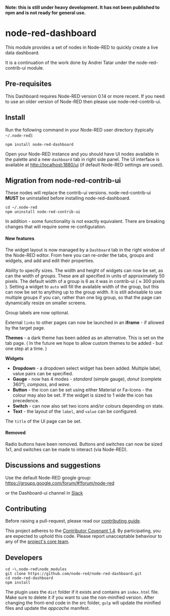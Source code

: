 **Note: this is still under heavy development. It has not been published to npm and is not ready for general use.**

# node-red-dashboard

This module provides a set of nodes in Node-RED to quickly create a live data
dashboard.

It is a continuation of the work done by Andrei Tatar under the node-red-contrib-ui module.

## Pre-requisites

This Dashboard requires Node-RED version 0.14 or more recent. If you need to use an older version of Node-RED then
please use node-red-contrib-ui.

## Install

Run the following command in your Node-RED user directory (typically `~/.node-red`):

```
npm install node-red-dashboard
```

Open your Node-RED instance and you should have UI nodes available in the palette and a new `dashboard` tab in right side panel.
The UI interface is available at <http://localhost:1880/ui> (if default Node-RED settings are used).

## Migration from node-red-contrib-ui

These nodes will replace the contrib-ui versions. node-red-contrib-ui
**MUST** be uninstalled before installing node-red-dashboard.

 ```
 cd ~/.node-red
 npm uninstall node-red-contrib-ui
 ```
 In addition - some functionality is not exactly equivalent. There are breaking changes that will require some re-configuration.

#### New features

 The widget layout is now managed by a `Dashboard` tab in the right window of the Node-RED editor. From here you can re-order the tabs, groups and widgets, and add and edit their properties.

 Ability to specify sizes. The width and height of widgets can now be set, as can the width
 of *groups*. These are all specified in units of approximately 50 pixels.
 The default width of a group is 6 as it was in contrib-ui ( &approx; 300 pixels ). Setting a widget to `auto` will fill the available
 width of the group, but this can now be set to anything up to the group width. It is still advisable to use multiple groups if you can, rather than one big group, so that the page can dynamically resize on smaller screens.

Group labels are now optional.

External `links` to other pages can now be launched in an **iframe** - if allowed by the target page.

 **Themes** - a dark theme has been added as an alternative.
 This is set on the tab page. ( In the future we hope to allow custom themes to be added - but one step at a time. )

 **Widgets**

  - **Dropdown** - a dropdown select widget has been added. Multiple label, value pairs can be specified.
  - **Gauge** - now has 4 modes - *standard* (simple gauge), *donut* (complete 360&deg;), *compass*, and *wave*.
  - **Button** - the icon can be set using either Material or Fa-Icons - the colour may also be set. If the widget is sized to 1 wide the icon has precedence.
  - **Switch** - can now also set two icons and/or colours depending on state.
  - **Text** - the layout of the `label`, and `value` can be configured.

The `title` of the UI page can be set.

#### Removed

Radio buttons have been removed. Buttons and switches can now be sized 1x1, and switches can be made to interact (via Node-RED).

## Discussions and suggestions

Use the default Node-RED google group: <https://groups.google.com/forum/#!forum/node-red>

or the Dashboard-ui channel in <a href="http://nodered.org/slack/">Slack</a>

## Contributing

Before raising a pull-request, please read our
[contributing guide](https://github.com/node-red/node-red-dashboard/blob/master/CONTRIBUTING.md).

This project adheres to the [Contributor Covenant 1.4](http://contributor-covenant.org/version/1/4/).
 By participating, you are expected to uphold this code. Please report unacceptable
 behaviour to any of the [project's core team](https://github.com/orgs/node-red/teams/core).

## Developers

```
cd ~\.node-red\node_modules
git clone https://github.com/node-red/node-red-dashboard.git
cd node-red-dashboard
npm install
```
The plugin uses the ```dist``` folder if it exists and contains an ```index.html``` file. Make sure to delete it if you want to use the non-minified version.
After changing the front-end code in the src folder, ```gulp``` will update the minified files and update the *appcache* manifest.
